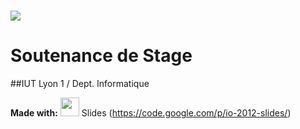 <h1><img src="images/cover.png"></h1>

# Soutenance de Stage
##IUT Lyon 1 / Dept. Informatique 

__Made with:__ <img src="images/io2012_logo.png" height="30"> Slides (https://code.google.com/p/io-2012-slides/)
